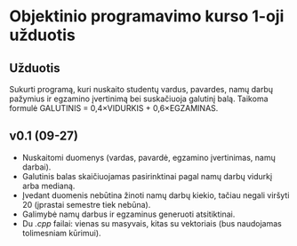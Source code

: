 # Objektinio programavimo kurso 1-oji užduotis

## Užduotis

Sukurti programą, kuri nuskaito studentų vardus, pavardes, namų darbų pažymius ir egzamino įvertinimą bei suskačiuoja galutinį balą. Taikoma formulė GALUTINIS = 0,4×VIDURKIS + 0,6×EGZAMINAS. 

## v0.1 (09-27)

- Nuskaitomi duomenys (vardas, pavardė, egzamino įvertinimas, namų darbai).
- Galutinis balas skaičiuojamas pasirinktinai pagal namų darbų vidurkį arba medianą.
- Įvedant duomenis nebūtina žinoti namų darbų kiekio, tačiau negali viršyti 20 (įprastai semestre tiek nebūna).
- Galimybė namų darbus ir egzaminus generuoti atsitiktinai.
- Du *.cpp* failai: vienas su masyvais, kitas su vektoriais (bus naudojamas tolimesniam kūrimui).
